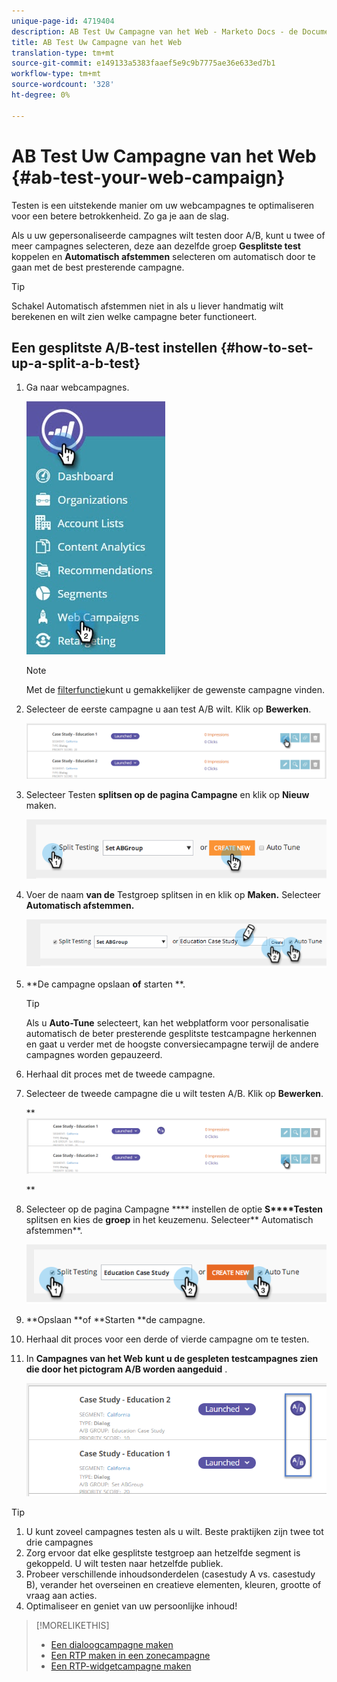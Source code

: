 ```yaml
---
unique-page-id: 4719404
description: AB Test Uw Campagne van het Web - Marketo Docs - de Documentatie van het Product
title: AB Test Uw Campagne van het Web
translation-type: tm+mt
source-git-commit: e149133a5383faaef5e9c9b7775ae36e633ed7b1
workflow-type: tm+mt
source-wordcount: '328'
ht-degree: 0%

---
```



# AB Test Uw Campagne van het Web {#ab-test-your-web-campaign}

Testen is een uitstekende manier om uw webcampagnes te optimaliseren voor een betere betrokkenheid. Zo ga je aan de slag.

Als u uw gepersonaliseerde campagnes wilt testen door A/B, kunt u twee of meer campagnes selecteren, deze aan dezelfde groep **Gesplitste test** koppelen en **Automatisch afstemmen** selecteren om automatisch door te gaan met de best presterende campagne.

>[!TIP]
>
>Schakel Automatisch afstemmen niet in als u liever handmatig wilt berekenen en wilt zien welke campagne beter functioneert.

## Een gesplitste A/B-test instellen {#how-to-set-up-a-split-a-b-test}

1. Ga naar webcampagnes.

   ![](assets/web-campaigns-hand-2.jpg)

   >[!NOTE]
   >
   >Met de [filterfunctie](filter-web-campaigns.md)kunt u gemakkelijker de gewenste campagne vinden.

1. Selecteer de eerste campagne u aan test A/B wilt. Klik op **Bewerken**.

   ![](assets/image2016-11-4-13-3a46-3a37.png)

1. Selecteer Testen **splitsen op de pagina Campagne** en klik op **Nieuw** maken.

   ![](assets/image2014-11-26-16-3a47-3a18.png)

1. Voer de naam **van de** Testgroep splitsen in en klik op **Maken.** Selecteer **Automatisch afstemmen.**

   ![](assets/image2014-11-26-16-3a52-3a24.png)

1. **De campagne opslaan **of** starten **.

   >[!TIP]
   >
   >Als u **Auto-Tune** selecteert, kan het webplatform voor personalisatie automatisch de beter presterende gesplitste testcampagne herkennen en gaat u verder met de hoogste conversiecampagne terwijl de andere campagnes worden gepauzeerd.

1. Herhaal dit proces met de tweede campagne.
1. Selecteer de tweede campagne die u wilt testen A/B. Klik op **Bewerken**.

   ** ![](assets/image2016-11-4-13-3a51-3a39.png)

   **

1. Selecteer op de pagina Campagne **** instellen de optie **S****Testen** splitsen en kies de **groep** in het keuzemenu. Selecteer** Automatisch afstemmen**.

   ![](assets/image2014-11-26-17-3a2-3a17.png)

1. **Opslaan **of **Starten **de campagne.
1. Herhaal dit proces voor een derde of vierde campagne om te testen.
1. In **Campagnes van het Web** **kunt u de gespleten testcampagnes zien die door het pictogram A/B worden aangeduid** .

   ![](assets/image2016-11-4-13-3a55-3a5.png)

>[!TIP]
>
>1. U kunt zoveel campagnes testen als u wilt. Beste praktijken zijn twee tot drie campagnes
>1. Zorg ervoor dat elke gesplitste testgroep aan hetzelfde segment is gekoppeld. U wilt testen naar hetzelfde publiek.
>1. Probeer verschillende inhoudsonderdelen (casestudy A vs. casestudy B), verander het overseinen en creatieve elementen, kleuren, grootte of vraag aan acties.
>1. Optimaliseer en geniet van uw persoonlijke inhoud!

>



>[!MORELIKETHIS]
>
>* [Een dialoogcampagne maken](create-a-new-dialog-web-campaign.md)
>* [Een RTP maken in een zonecampagne](create-a-new-in-zone-web-campaign.md)
>* [Een RTP-widgetcampagne maken](create-a-new-widget-web-campaign.md)

>



